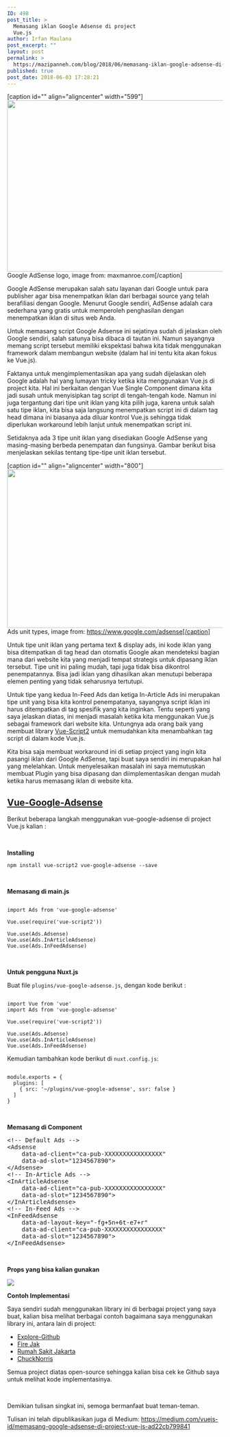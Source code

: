 ```yaml
---
ID: 498
post_title: >
  Memasang iklan Google Adsense di project
  Vue.js
author: Irfan Maulana
post_excerpt: ""
layout: post
permalink: >
  https://mazipanneh.com/blog/2018/06/memasang-iklan-google-adsense-di-project-vue-js/
published: true
post_date: 2018-06-03 17:28:21
---
```

[caption id="" align="aligncenter" width="599"]<img src="https://cdn-images-1.medium.com/max/800/1*LyZ8OH3GLGhVa77vu573pg.jpeg" alt="" width="599" height="400" /> Google AdSense logo, image from: maxmanroe.com[/caption]

Google AdSense merupakan salah satu layanan dari Google untuk para publisher agar bisa menempatkan iklan dari berbagai source yang telah berafiliasi dengan Google. Menurut Google sendiri, AdSense adalah cara sederhana yang gratis untuk memperoleh penghasilan dengan menempatkan iklan di situs web Anda.

Untuk memasang script Google Adsense ini sejatinya sudah di jelaskan oleh Google sendiri, salah satunya bisa dibaca di tautan ini. Namun sayangnya memang script tersebut memiliki ekspektasi bahwa kita tidak menggunakan framework dalam membangun website (dalam hal ini tentu kita akan fokus ke Vue.js).

Faktanya untuk mengimplementasikan apa yang sudah dijelaskan oleh Google adalah hal yang lumayan tricky ketika kita menggunakan Vue.js di project kita. Hal ini berkaitan dengan Vue Single Component dimana kita jadi susah untuk menyisipkan tag script di tengah-tengah kode. Namun ini juga tergantung dari tipe unit iklan yang kita pilih juga, karena untuk salah satu tipe iklan, kita bisa saja langsung menempatkan script ini di dalam tag head dimana ini biasanya ada diluar kontrol Vue.js sehingga tidak diperlukan workaround lebih lanjut untuk menempatkan script ini.

Setidaknya ada 3 tipe unit iklan yang disediakan Google AdSense yang masing-masing berbeda penempatan dan fungsinya. Gambar berikut bisa menjelaskan sekilas tentang tipe-tipe unit iklan tersebut.

[caption id="" align="aligncenter" width="800"]<img src="https://cdn-images-1.medium.com/max/800/1*SYPGXNyURCiGytaiXM-qTg.png" alt="" width="800" height="370" /> Ads unit types, image from: https://www.google.com/adsense[/caption]

Untuk tipe unit iklan yang pertama text &amp; display ads, ini kode iklan yang bisa ditempatkan di tag head dan otomatis Google akan mendeteksi bagian mana dari website kita yang menjadi tempat strategis untuk dipasang iklan tersebut. Tipe unit ini paling mudah, tapi juga tidak bisa dikontrol penempatannya. Bisa jadi iklan yang dihasilkan akan menutupi beberapa elemen penting yang tidak seharusnya tertutupi.

Untuk tipe yang kedua In-Feed Ads dan ketiga In-Article Ads ini merupakan tipe unit yang bisa kita kontrol penempatanya, sayangnya script iklan ini harus ditempatkan di tag spesifik yang kita inginkan. Tentu seperti yang saya jelaskan diatas, ini menjadi masalah ketika kita menggunakan Vue.js sebagai framework dari website kita. Untungnya ada orang baik yang membuat library <a href="https://github.com/taoeffect/vue-script2" target="_blank" rel="noopener">Vue-Script2</a> untuk memudahkan kita menambahkan tag script di dalam kode Vue.js.

Kita bisa saja membuat workaround ini di setiap project yang ingin kita pasangi iklan dari Google AdSense, tapi buat saya sendiri ini merupakan hal yang melelahkan. Untuk menyelesaikan masalah ini saya memutuskan membuat Plugin yang bisa dipasang dan diimplementasikan dengan mudah ketika harus memasang iklan di website kita.
<h2><a href="https://github.com/mazipan/vue-google-adsense" target="_blank" rel="noopener">Vue-Google-Adsense</a></h2>
Berikut beberapa langkah menggunakan vue-google-adsense di project Vue.js kalian :

&nbsp;

<strong>Installing</strong>
<pre><code>npm install vue-script2 vue-google-adsense --save</code></pre>
&nbsp;

<strong>Memasang di main.js</strong>
<pre><code>
import Ads from 'vue-google-adsense'

Vue.use(require('vue-script2'))

Vue.use(Ads.Adsense)
Vue.use(Ads.InArticleAdsense)
Vue.use(Ads.InFeedAdsense)
</code></pre>
&nbsp;

<strong>Untuk pengguna Nuxt.js</strong>

Buat file <code>plugins/vue-google-adsense.js</code>, dengan kode berikut :
<pre><code>
import Vue from 'vue'
import Ads from 'vue-google-adsense'

Vue.use(require('vue-script2'))

Vue.use(Ads.Adsense)
Vue.use(Ads.InArticleAdsense)
Vue.use(Ads.InFeedAdsense)
</code></pre>
Kemudian tambahkan kode berikut di <code>nuxt.config.js</code>:
<pre><code>
module.exports = {
  plugins: [
    { src: '~/plugins/vue-google-adsense', ssr: false }
  ]
}
</code></pre>
&nbsp;

<strong>Memasang di Component</strong>
<pre class="lang:xhtml decode:true ">&lt;!-- Default Ads --&gt;
&lt;Adsense
    data-ad-client="ca-pub-XXXXXXXXXXXXXXXX"
    data-ad-slot="1234567890"&gt;
&lt;/Adsense&gt;
&lt;!-- In-Article Ads --&gt;
&lt;InArticleAdsense
    data-ad-client="ca-pub-XXXXXXXXXXXXXXXX"
    data-ad-slot="1234567890"&gt;
&lt;/InArticleAdsense&gt;
&lt;!-- In-Feed Ads --&gt;
&lt;InFeedAdsense
    data-ad-layout-key="-fg+5n+6t-e7+r"
    data-ad-client="ca-pub-XXXXXXXXXXXXXXXX"
    data-ad-slot="1234567890"&gt;
&lt;/InFeedAdsense&gt;</pre>
&nbsp;

<strong>Props yang bisa kalian gunakan</strong>

<img src="https://cdn-images-1.medium.com/max/800/1*YkpBCNrqAMDIfFNBVSIArQ.png" />

<strong>Contoh Implementasi</strong>

Saya sendiri sudah menggunakan library ini di berbagai project yang saya buat, kalian bisa melihat berbagai contoh bagaimana saya menggunakan library ini, antara lain di project:
<ul>
 	<li><a href="https://mazipan.github.io/explore-github" target="_blank" rel="nofollow noopener" data-href="https://mazipan.github.io/explore-github">Explore-Github</a></li>
 	<li><a href="https://mazipan.github.io/FireJak" target="_blank" rel="nofollow noopener" data-href="https://mazipan.github.io/FireJak">Fire Jak</a></li>
 	<li><a href="https://mazipan.github.io/RumahSakitJakarta" target="_blank" rel="nofollow noopener" data-href="https://mazipan.github.io/RumahSakitJakarta">Rumah Sakit Jakarta</a></li>
 	<li><a href="https://mazipan.github.io/chucknorris" target="_blank" rel="nofollow noopener" data-href="https://mazipan.github.io/chucknorris">ChuckNorris</a></li>
</ul>
Semua project diatas open-source sehingga kalian bisa cek ke Github saya untuk melihat kode implementasinya.

&nbsp;

Demikian tulisan singkat ini, semoga bermanfaat buat teman-teman.

Tulisan ini telah dipublikasikan juga di Medium: <a href="https://medium.com/vuejs-id/memasang-google-adsense-di-project-vue-js-ad22cb799841" target="_blank" rel="noopener">https://medium.com/vuejs-id/memasang-google-adsense-di-project-vue-js-ad22cb799841</a>